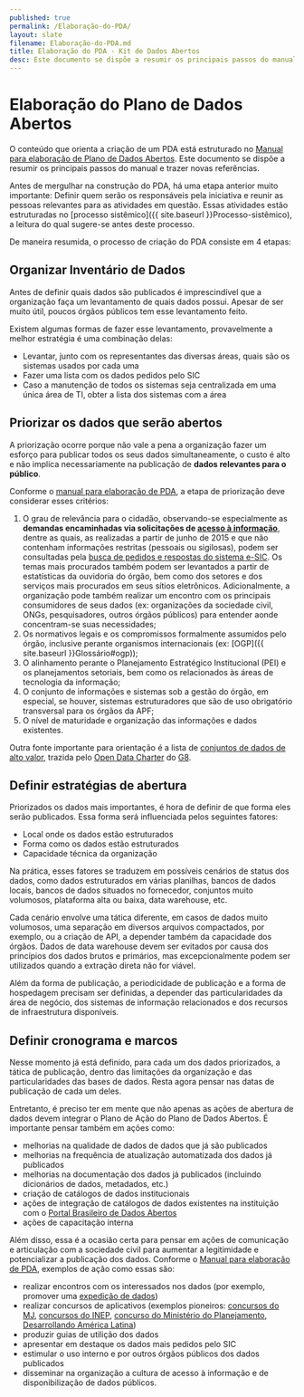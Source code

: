 ```yaml
---
published: true
permalink: /Elaboração-do-PDA/
layout: slate
filename: Elaboração-do-PDA.md
title: Elaboração do PDA - Kit de Dados Abertos
desc: Este documento se dispõe a resumir os principais passos do manual e trazer novas referências.
---
```


Elaboração do Plano de Dados Abertos
====

O conteúdo que orienta a criação de um PDA está estruturado no
[Manual para elaboração de Plano de Dados Abertos](http://www.planejamento.gov.br/secretarias/upload/Arquivos/governo_aberto/manual_elaboracao_plano_dados_abertos.pdf). 
Este documento se dispõe a resumir os principais passos do manual e trazer
novas referências.

Antes de mergulhar na construção do PDA, há uma etapa anterior muito importante:
Definir quem serão os responsáveis pela iniciativa e reunir as pessoas
relevantes para as atividades em questão. Essas atividades estão estruturadas no
[processo sistêmico]({{ site.baseurl }}Processo-sistêmico),
a leitura do qual sugere-se antes deste processo.

De maneira resumida, o processo de criação do PDA consiste em 4 etapas:

## Organizar Inventário de Dados

Antes de definir quais dados são publicados é imprescindível que a organização faça
um levantamento de quais dados possui. Apesar de ser muito útil, poucos órgãos
públicos tem esse levantamento feito.

Existem algumas formas de fazer esse levantamento, provavelmente a melhor estratégia é uma combinação delas:

* Levantar, junto com os representantes das diversas áreas, quais são os sistemas usados por cada uma
* Fazer uma lista com os dados pedidos pelo SIC
* Caso a manutenção de todos os sistemas seja centralizada em uma única área de TI, obter a lista dos sistemas com a área


## Priorizar os dados que serão abertos

A priorização ocorre porque não vale a pena a organização fazer um esforço para publicar todos os seus dados simultaneamente, o custo é alto e não implica necessariamente na publicação de **dados relevantes para o público**. 

Conforme o [manual para elaboração de PDA](http://www.planejamento.gov.br/secretarias/upload/Arquivos/governo_aberto/manual_elaboracao_plano_dados_abertos.pdf), a etapa de priorização deve considerar esses critérios:

1. O grau de relevância para o cidadão, observando-se especialmente as
   **demandas encaminhadas via solicitações de [acesso à
   informação](http://www.acessoainformacao.gov.br/)**, dentre as quais, as
   realizadas a partir de junho de 2015 e que não contenham informações
   restritas (pessoais ou sigilosas), podem ser consultadas pela [busca de
   pedidos e respostas do sistema
   e-SIC](http://www.acessoainformacao.gov.br/assuntos/busca-de-pedidos-e-respostas).
   Os temas mais procurados também podem ser levantados a partir de
   estatísticas da ouvidoria do órgão, bem como dos setores e dos serviços
   mais procurados em seus sítios eletrônicos. Adicionalmente, a organização
   pode também realizar um encontro com os principais consumidores de seus
   dados (ex: organizações da sociedade civil, ONGs, pesquisadores, outros
   órgãos públicos) para entender aonde concentram-se suas necessidades;
2. Os normativos legais e os compromissos formalmente assumidos pelo órgão, inclusive perante organismos internacionais (ex: [OGP]({{ site.baseurl }}Glossário#ogp)); 
3. O alinhamento perante o Planejamento Estratégico Institucional (PEI) e os planejamentos setoriais, bem como os relacionados às áreas de tecnologia da informação;
4. O conjunto de informações e sistemas sob a gestão do órgão, em especial, se houver, sistemas estruturadores que são de uso obrigatório transversal para os órgãos da APF;
5. O nível de maturidade e organização das informações e dados existentes.

Outra fonte importante para orientação é a lista de [conjuntos de dados de alto valor](https://www.gov.uk/government/publications/open-data-charter/g8-open-data-charter-and-technical-annex#action-2-release-of-high-value-data), 
trazida pelo [Open Data Charter](https://www.gov.uk/government/publications/open-data-charter) do [G8](http://en.wikipedia.org/wiki/G8).

## Definir estratégias de abertura

Priorizados os dados mais importantes, é hora de definir de que forma eles serão publicados. Essa forma será influenciada pelos seguintes fatores:

* Local onde os dados estão estruturados
* Forma como os dados estão estruturados
* Capacidade técnica da organização

Na prática, esses fatores se traduzem em possíveis cenários de status dos dados, como dados estruturados em várias planilhas, bancos de dados locais, bancos de dados situados no fornecedor, conjuntos muito volumosos, plataforma alta ou baixa, data warehouse, etc. 

Cada cenário envolve uma tática diferente, em casos de dados muito volumosos, uma separação em diversos arquivos compactados, por exemplo, ou a criação de API, a depender também da capacidade dos órgãos. Dados de data warehouse devem ser evitados por causa dos princípios dos dados brutos e primários, mas excepcionalmente podem ser utilizados quando a extração direta não for viável.

Além da forma de publicação, a periodicidade de publicação e a forma de hospedagem precisam ser definidas, a depender das particularidades da área de negócio, dos sistemas de informação relacionados e dos recursos de infraestrutura disponíveis.


## Definir cronograma e marcos

Nesse momento já está definido, para cada um dos dados priorizados, a tática
de publicação, dentro das limitações da organização e das particularidades das
bases de dados. Resta agora pensar nas datas de publicação de cada um deles.

Entretanto, é preciso ter em mente que não apenas as ações de abertura de
dados devem integrar o Plano de Ação do Plano de Dados Abertos. É importante
pensar também em ações como:

* melhorias na qualidade de dados de dados que já são publicados
* melhorias na frequência de atualização automatizada dos dados já publicados
* melhorias na documentação dos dados já publicados (incluindo dicionários de dados, metadados, etc.)
* criação de catálogos de dados institucionais
* ações de integração de catálogos de dados existentes na instituição com o [Portal Brasileiro de Dados Abertos](http://dados.gov.br)
* ações de capacitação interna

Além disso, essa é a ocasião certa para pensar em ações de comunicação e
articulação com a sociedade civil para aumentar a legitimidade e potencializar
a publicação dos dados. Conforme o [Manual para elaboração de
PDA](http://www.planejamento.gov.br/secretarias/upload/Arquivos/governo_aberto/manual_elaboracao_plano_dados_abertos.pdf), exemplos de ação como essas são: 

* realizar encontros com os interessados nos dados (por exemplo, promover uma [expedição de dados](http://escoladedados.org/expedicao-de-dados/))
* realizar concursos de aplicativos (exemplos pioneiros: [concursos do MJ](http://www.justica.gov.br/dados-abertos), [concursos do INEP](http://hackathondadoseducacionais.org.br/), [concurso do Ministério do Planejamento](http://dados.gov.br/noticia/conheca-os-vencedores-do-concurso-nacional-de-dados-abertos/), 
[Desarrollando América Latina](http://desarrollandoamerica.org/))
* produzir guias de utilição dos dados
* apresentar em destaque os dados mais pedidos pelo SIC
* estimular o uso interno e por outros órgãos públicos dos dados publicados
* disseminar na organização a cultura de acesso à informação e de disponibilização de dados públicos.

